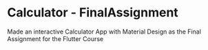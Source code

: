 # Calculator - FinalAssignment
Made an interactive Calculator App with Material Design as the Final Assignment for the Flutter Course
